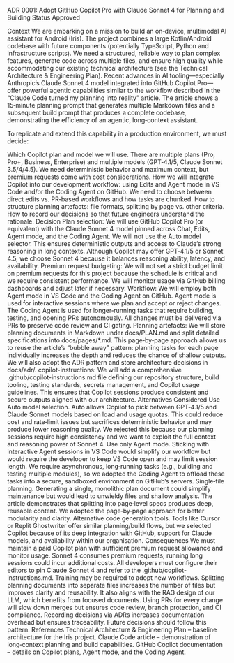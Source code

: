ADR 0001: Adopt GitHub Copilot Pro with Claude Sonnet 4 for Planning and Building
Status
Approved

Context
We are embarking on a mission to build an on‑device, multimodal AI assistant for Android (Iris). The project combines a large Kotlin/Android codebase with future components (potentially TypeScript, Python and infrastructure scripts). We need a structured, reliable way to plan complex features, generate code across multiple files, and ensure high quality while accommodating our existing technical architecture (see the Technical Architecture & Engineering Plan). Recent advances in AI tooling—especially Anthropic’s Claude Sonnet 4 model integrated into GitHub Copilot Pro—offer powerful agentic capabilities similar to the workflow described in the “Claude Code turned my planning into reality” article. The article shows a 15‑minute planning prompt that generates multiple Markdown files and a subsequent build prompt that produces a complete codebase, demonstrating the efficiency of an agentic, long‑context assistant.

To replicate and extend this capability in a production environment, we must decide:

Which Copilot plan and model we will use. There are multiple plans (Pro, Pro+, Business, Enterprise) and multiple models (GPT‑4.1/5, Claude Sonnet 3.5/4/4.5). We need deterministic behavior and maximum context, but premium requests come with cost considerations.
How we will integrate Copilot into our development workflow: using Edits and Agent mode in VS Code and/or the Coding Agent on GitHub. We need to choose between direct edits vs. PR‑based workflows and how tasks are chunked.
How to structure planning artefacts: file formats, splitting by page vs. other criteria.
How to record our decisions so that future engineers understand the rationale.
Decision
Plan selection: We will use GitHub Copilot Pro (or equivalent) with the Claude Sonnet 4 model pinned across Chat, Edits, Agent mode, and the Coding Agent. We will not use the Auto model selector. This ensures deterministic outputs and access to Claude’s strong reasoning in long contexts. Although Copilot may offer GPT‑4.1/5 or Sonnet 4.5, we choose Sonnet 4 because it balances reasoning ability, latency, and availability.
Premium request budgeting: We will not set a strict budget limit on premium requests for this project because the schedule is critical and we require consistent performance. We will monitor usage via GitHub billing dashboards and adjust later if necessary.
Workflow: We will employ both Agent mode in VS Code and the Coding Agent on GitHub. Agent mode is used for interactive sessions where we plan and accept or reject changes. The Coding Agent is used for longer‑running tasks that require building, testing, and opening PRs autonomously. All changes must be delivered via PRs to preserve code review and CI gating.
Planning artefacts: We will store planning documents in Markdown under docs/PLAN.md and split detailed specifications into docs/pages/*.md. This page‑by‑page approach allows us to reuse the article’s “bubble away” pattern: planning tasks for each page individually increases the depth and reduces the chance of shallow outputs. We will also adopt the ADR pattern and store architecture decisions in docs/adr/.
copilot-instructions: We will add a comprehensive .github/copilot-instructions.md file defining our repository structure, build tooling, testing standards, secrets management, and Copilot usage guidelines. This ensures that Copilot sessions produce consistent and secure outputs aligned with our architecture.
Alternatives Considered
Use Auto model selection. Auto allows Copilot to pick between GPT‑4.1/5 and Claude Sonnet models based on load and usage quotas. This could reduce cost and rate‑limit issues but sacrifices deterministic behavior and may produce lower reasoning quality. We rejected this because our planning sessions require high consistency and we want to exploit the full context and reasoning power of Sonnet 4.
Use only Agent mode. Sticking with interactive Agent sessions in VS Code would simplify our workflow but would require the developer to keep VS Code open and may limit session length. We require asynchronous, long‑running tasks (e.g., building and testing multiple modules), so we adopted the Coding Agent to offload these tasks into a secure, sandboxed environment on GitHub’s servers.
Single‑file planning. Generating a single, monolithic plan document could simplify maintenance but would lead to unwieldy files and shallow analysis. The article demonstrates that splitting into page‑level specs produces deep, reusable content. We adopted the page‑by‑page approach for better modularity and clarity.
Alternative code generation tools. Tools like Cursor or Replit Ghostwriter offer similar planning/build flows, but we selected Copilot because of its deep integration with GitHub, support for Claude models, and availability within our organisation.
Consequences
We must maintain a paid Copilot plan with sufficient premium request allowance and monitor usage. Sonnet 4 consumes premium requests; running long sessions could incur additional costs.
All developers must configure their editors to pin Claude Sonnet 4 and refer to the .github/copilot-instructions.md. Training may be required to adopt new workflows.
Splitting planning documents into separate files increases the number of files but improves clarity and reusability. It also aligns with the RAG design of our LLM, which benefits from focused documents.
Using PRs for every change will slow down merges but ensures code review, branch protection, and CI compliance.
Recording decisions via ADRs increases documentation overhead but ensures traceability. Future decisions should follow this pattern.
References
Technical Architecture & Engineering Plan – baseline architecture for the Iris project.
Claude Code article – demonstration of long‑context planning and build capabilities.
GitHub Copilot documentation – details on Copilot plans, Agent mode, and the Coding Agent.
 